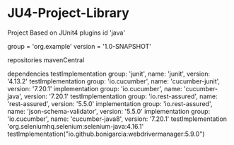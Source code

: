 # JU4-Project-Library
Project Based on JUnit4
plugins 
    id 'java'


group = 'org.example'
version = '1.0-SNAPSHOT'

repositories 
    mavenCentral


dependencies
    testImplementation group: 'junit', name: 'junit', version: '4.13.2'
    testImplementation group: 'io.cucumber', name: 'cucumber-junit', version: '7.20.1'
    implementation group: 'io.cucumber', name: 'cucumber-java', version: '7.20.1'
    testImplementation group: 'io.rest-assured', name: 'rest-assured', version: '5.5.0'
    implementation group: 'io.rest-assured', name: 'json-schema-validator', version: '5.5.0'
    implementation group: 'io.cucumber', name: 'cucumber-java8', version: '7.20.1'
    testImplementation 'org.seleniumhq.selenium:selenium-java:4.16.1'
    testImplementation("io.github.bonigarcia:webdrivermanager:5.9.0")
